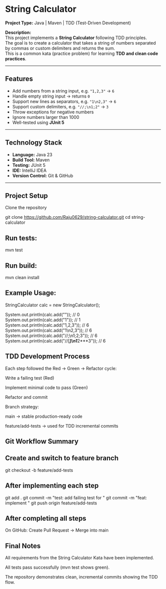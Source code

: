 # String Calculator

**Project Type:** Java | Maven | TDD (Test-Driven Development)

**Description:**  
This project implements a **String Calculator** following TDD principles.  
The goal is to create a calculator that takes a string of numbers separated by commas or custom delimiters and returns the sum.  
This is a common kata (practice problem) for learning **TDD and clean code practices**.

---

##  Features

- Add numbers from a string input, e.g. `"1,2,3"` → `6`
- Handle empty string input → returns `0`
- Support new lines as separators, e.g. `"1\n2,3"` → `6`
- Support custom delimiters, e.g. `"//;\n1;2"` → `3`
- Throw exceptions for negative numbers
- Ignore numbers larger than 1000
- Well-tested using **JUnit 5**

---

## Technology Stack

- **Language:** Java 23
- **Build Tool:** Maven
- **Testing:** JUnit 5
- **IDE:** IntelliJ IDEA
- **Version Control:** Git & GitHub

---
##  Project Setup

Clone the repository

git clone https://github.com/Raju0629/string-calculator.git
cd string-calculator

## Run tests:

mvn test

## Run build:

mvn clean install

## Example Usage:

StringCalculator calc = new StringCalculator();

System.out.println(calc.add(""));            // 0  
System.out.println(calc.add("1"));           // 1  
System.out.println(calc.add("1,2,3"));       // 6  
System.out.println(calc.add("1\n2,3"));      // 6  
System.out.println(calc.add("//;\n1;2;3"));  // 6  
System.out.println(calc.add("//[***]\n1***2***3")); // 6

## TDD Development Process

Each step followed the Red → Green → Refactor cycle:

Write a failing test (Red)

Implement minimal code to pass (Green)

Refactor and commit

Branch strategy:

main → stable production-ready code

feature/add-tests → used for TDD incremental commits

## Git Workflow Summary

## Create and switch to feature branch
git checkout -b feature/add-tests

## After implementing each step
git add .
git commit -m "test: add failing test for <feature>"
git commit -m "feat: implement <feature>"
git push origin feature/add-tests

## After completing all steps
On GitHub: Create Pull Request -> Merge into main

## Final Notes

All requirements from the String Calculator Kata have been implemented.

All tests pass successfully (mvn test shows green).

The repository demonstrates clean, incremental commits showing the TDD flow.




